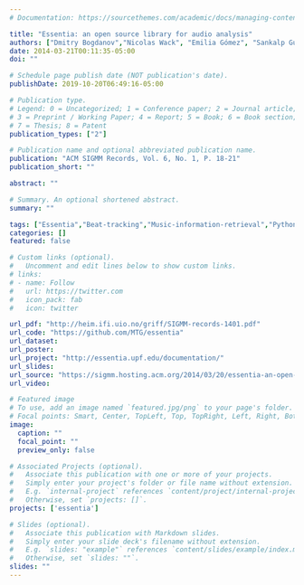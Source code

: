 ```yaml
---
# Documentation: https://sourcethemes.com/academic/docs/managing-content/

title: "Essentia: an open source library for audio analysis"
authors: ["Dmitry Bogdanov","Nicolas Wack", "Emilia Gómez", "Sankalp Gulati", "Perfecto Herrera", "Oscar Mayor", "Gerard Roma", "Justin Salamon", "joserzapata", "Xavier Serra"]
date: 2014-03-21T00:11:35-05:00
doi: ""

# Schedule page publish date (NOT publication's date).
publishDate: 2019-10-20T06:49:16-05:00

# Publication type.
# Legend: 0 = Uncategorized; 1 = Conference paper; 2 = Journal article;
# 3 = Preprint / Working Paper; 4 = Report; 5 = Book; 6 = Book section;
# 7 = Thesis; 8 = Patent
publication_types: ["2"]

# Publication name and optional abbreviated publication name.
publication: "ACM SIGMM Records, Vol. 6, No. 1, P. 18-21"
publication_short: ""

abstract: ""

# Summary. An optional shortened abstract.
summary: ""

tags: ["Essentia","Beat-tracking","Music-information-retrieval","Python","ACM","Open-source"]
categories: []
featured: false

# Custom links (optional).
#   Uncomment and edit lines below to show custom links.
# links:
# - name: Follow
#   url: https://twitter.com
#   icon_pack: fab
#   icon: twitter

url_pdf: "http://heim.ifi.uio.no/griff/SIGMM-records-1401.pdf"
url_code: "https://github.com/MTG/essentia"
url_dataset:
url_poster: 
url_project: "http://essentia.upf.edu/documentation/"
url_slides:
url_source: "https://sigmm.hosting.acm.org/2014/03/20/essentia-an-open-source-library-for-audio-analysis/"
url_video: 

# Featured image
# To use, add an image named `featured.jpg/png` to your page's folder. 
# Focal points: Smart, Center, TopLeft, Top, TopRight, Left, Right, BottomLeft, Bottom, BottomRight.
image:
  caption: ""
  focal_point: ""
  preview_only: false

# Associated Projects (optional).
#   Associate this publication with one or more of your projects.
#   Simply enter your project's folder or file name without extension.
#   E.g. `internal-project` references `content/project/internal-project/index.md`.
#   Otherwise, set `projects: []`.
projects: ['essentia']

# Slides (optional).
#   Associate this publication with Markdown slides.
#   Simply enter your slide deck's filename without extension.
#   E.g. `slides: "example"` references `content/slides/example/index.md`.
#   Otherwise, set `slides: ""`.
slides: ""
---
```

